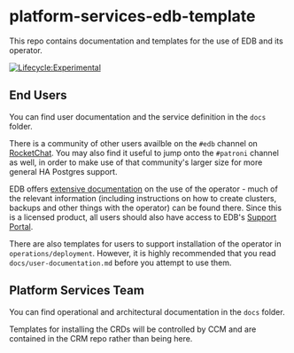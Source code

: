 # platform-services-edb-template

This repo contains documentation and templates for the use of EDB and its operator.

[![Lifecycle:Experimental](https://img.shields.io/badge/Lifecycle-Experimental-339999)](<Redirect-URL>)

## End Users

You can find user documentation and the service definition in the `docs` folder.

There is a community of other users availble on the `#edb` channel on [RocketChat](https://chat.developer.gov.bc.ca). You may also find it useful to jump onto the `#patroni` channel as well, in order to make use of that community's larger size for more general HA Postgres support.

EDB offers [extensive documentation](https://www.enterprisedb.com/docs/kubernetes/cloud_native_postgresql/) on the use of the operator - much of the relevant information (including instructions on how to create clusters, backups and other things with the operator) can be found there. Since this is a licensed product, all users should also have access to EDB's [Support Portal](https://support.enterprisedb.com/support/s/).

There are also templates for users to support installation of the operator in `operations/deployment`. However, it is highly recommended that you read `docs/user-documentation.md` before you attempt to use them.

## Platform Services Team

You can find operational and architectural documentation in the `docs` folder.

Templates for installing the CRDs will be controlled by CCM and are contained in the CRM repo rather than being here.
